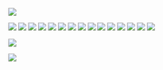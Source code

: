 ![](https://gifcity.carrd.co/assets/images/gallery38/ce1c7842.gif?v=26dffab5)

![](https://blinkies.cafe/b/blinkiesCafe-eW.gif) ![](https://blinkies.cafe/b/blinkiesCafe-yv.gif) ![](https://blinkies.cafe/b/blinkiesCafe-z2.gif) ![](https://blinkies.cafe/b/display/0079-nonbinary.gif) ![](https://blinkies.cafe/b/blinkiesCafe-OT.gif) 
![](https://gifcity.carrd.co/assets/images/gallery25/8267e659.gif?v=26dffab5) ![](https://gifcity.carrd.co/assets/images/gallery24/bcabd9ba.gif?v=26dffab5) ![](https://gifcity.carrd.co/assets/images/gallery24/22fd8a91.gif?v=26dffab5) ![](https://gifcity.carrd.co/assets/images/gallery25/57cfc9d0.png?v=26dffab5) ![](https://gifcity.carrd.co/assets/images/gallery23/a89fcd84.gif?v=26dffab5)
![](https://gifcity.carrd.co/assets/images/gallery22/e1d59886.gif?v=26dffab5) ![](https://gifcity.carrd.co/assets/images/gallery21/73a357f8.gif?v=26dffab5) ![](https://gifcity.carrd.co/assets/images/gallery21/a83b0899.gif?v=26dffab5) ![](https://gifcity.carrd.co/assets/images/gallery20/825dc2fa.gif?v=26dffab5) ![](https://gifcity.carrd.co/assets/images/gallery20/457cafe6.gif?v=26dffab5) 

![](https://gifcity.carrd.co/assets/images/gallery38/ce1c7842.gif?v=26dffab5)

![](https://gifcity.carrd.co/assets/images/gallery59/5c81f043.gif?v=26dffab5)
